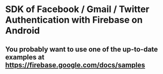 # SDK of Facebook / Gmail / Twitter Authentication with Firebase on Android 

## You probably want to use one of the up-to-date examples at https://firebase.google.com/docs/samples
